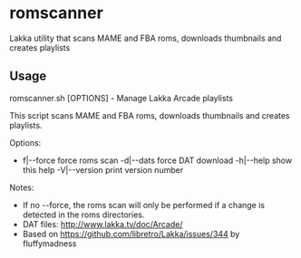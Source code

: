 # romscanner
Lakka utility that scans MAME and FBA roms, downloads thumbnails and creates playlists

## Usage
romscanner.sh [OPTIONS] - Manage Lakka Arcade playlists

This script scans MAME and FBA roms, downloads thumbnails and creates
playlists.

Options:
- f|--force    force roms scan
-d|--dats     force DAT download
-h|--help     show this help
-V|--version  print version number

Notes:
- If no --force, the roms scan will only be performed if a change is detected in the roms directories.
- DAT files: http://www.lakka.tv/doc/Arcade/
- Based on https://github.com/libretro/Lakka/issues/344 by fluffymadness
